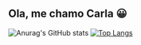 ## Ola, me chamo Carla 😀

![Anurag's GitHub stats](https://github-readme-stats.vercel.app/api?username=carlafranchi01&show_icons=true&theme=synthwave)       [![Top Langs](https://github-readme-stats.vercel.app/api/top-langs/?username=carlafranchi01&layout=compact&theme=synthwave)](https://github.com/anuraghazra/github-readme-stats)
